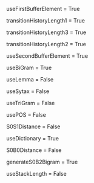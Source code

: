 useFirstBufferElement = True

transitionHistoryLength1 = True

transitionHistoryLength3 = True

transitionHistoryLength2 = True

useSecondBufferElement = True

useBiGram = True

useLemma = False

useSytax = False

useTriGram = False

usePOS = False

S0S1Distance = False

useDictionary = True

S0B0Distance = False

generateS0B2Bigram = True

useStackLength = False

